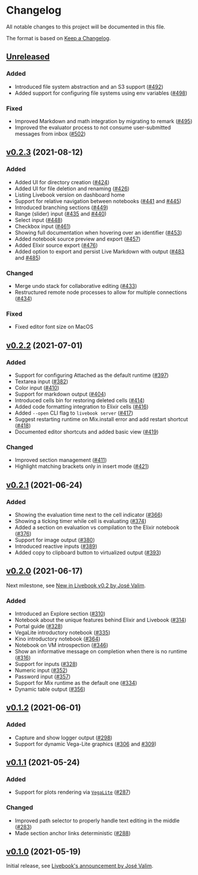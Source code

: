 # Changelog

All notable changes to this project will be documented in this file.

The format is based on [Keep a Changelog](https://keepachangelog.com/en/1.0.0/).

## [Unreleased](https://github.com/livebook-dev/livebook)

### Added

- Introduced file system abstraction and an S3 support ([#492](https://github.com/livebook-dev/livebook/pull/492))
- Added support for configuring file systems using env variables ([#498](https://github.com/livebook-dev/livebook/pull/498))

### Fixed

- Improved Markdown and math integration by migrating to remark ([#495](https://github.com/livebook-dev/livebook/pull/495))
- Improved the evaluator process to not consume user-submitted messages from inbox ([#502](https://github.com/livebook-dev/livebook/pull/502))

## [v0.2.3](https://github.com/livebook-dev/livebook/tree/v0.2.3) (2021-08-12)

### Added

- Added UI for directory creation ([#424](https://github.com/livebook-dev/livebook/pull/424))
- Added UI for file deletion and renaming ([#426](https://github.com/livebook-dev/livebook/pull/426))
- Listing Livebook version on dashboard home
- Support for relative navigation between notebooks ([#441](https://github.com/livebook-dev/livebook/pull/441) and [#445](https://github.com/livebook-dev/livebook/pull/445))
- Introduced branching sections ([#449](https://github.com/livebook-dev/livebook/pull/449))
- Range (slider) input ([#435](https://github.com/livebook-dev/livebook/pull/435) and [#440](https://github.com/livebook-dev/livebook/pull/440))
- Select input ([#448](https://github.com/livebook-dev/livebook/pull/448))
- Checkbox input ([#461](https://github.com/livebook-dev/livebook/pull/461))
- Showing full documentation when hovering over an identifier ([#453](https://github.com/livebook-dev/livebook/pull/453))
- Added notebook source preview and export ([#457](https://github.com/livebook-dev/livebook/pull/457))
- Added Elixir source export ([#476](https://github.com/livebook-dev/livebook/pull/476))
- Added option to export and persist Live Markdown with output ([#483](https://github.com/livebook-dev/livebook/pull/483) and [#485](https://github.com/livebook-dev/livebook/pull/485))

### Changed

- Merge undo stack for collaborative editing ([#433](https://github.com/livebook-dev/livebook/pull/433))
- Restructured remote node processes to allow for multiple connections ([#434](https://github.com/livebook-dev/livebook/pull/434))

### Fixed

- Fixed editor font size on MacOS

## [v0.2.2](https://github.com/livebook-dev/livebook/tree/v0.2.2) (2021-07-01)

### Added

- Support for configuring Attached as the default runtime ([#397](https://github.com/livebook-dev/livebook/pull/397))
- Textarea input ([#382](https://github.com/livebook-dev/livebook/pull/382))
- Color input ([#410](https://github.com/livebook-dev/livebook/pull/410))
- Support for markdown output ([#404](https://github.com/livebook-dev/livebook/pull/404))
- Introduced cells bin for restoring deleted cells ([#414](https://github.com/livebook-dev/livebook/pull/414))
- Added code formatting integration to Elixir cells ([#416](https://github.com/livebook-dev/livebook/pull/416))
- Added `--open` CLI flag to `livebook server` ([#417](https://github.com/livebook-dev/livebook/pull/417))
- Suggest restarting runtime on Mix.install error and add restart shortcut ([#418](https://github.com/livebook-dev/livebook/pull/418))
- Documented editor shortcuts and added basic view ([#419](https://github.com/livebook-dev/livebook/pull/419))

### Changed

- Improved section management ([#411](https://github.com/livebook-dev/livebook/pull/411))
- Highlight matching brackets only in insert mode ([#421](https://github.com/livebook-dev/livebook/pull/421))

## [v0.2.1](https://github.com/livebook-dev/livebook/tree/v0.2.1) (2021-06-24)

### Added

- Showing the evaluation time next to the cell indicator ([#366](https://github.com/livebook-dev/livebook/pull/366))
- Showing a ticking timer while cell is evaluating ([#374](https://github.com/livebook-dev/livebook/pull/374))
- Added a section on evaluation vs compilation to the Elixir notebook ([#376](https://github.com/livebook-dev/livebook/pull/376))
- Support for image output ([#380](https://github.com/livebook-dev/livebook/pull/380))
- Introduced reactive inputs ([#389](https://github.com/livebook-dev/livebook/pull/389))
- Added copy to clipboard button to virtualized output ([#393](https://github.com/livebook-dev/livebook/pull/393))

## [v0.2.0](https://github.com/livebook-dev/livebook/tree/v0.2.0) (2021-06-17)

Next milestone, see [New in Livebook v0.2 by José Valim](https://www.youtube.com/watch?v=MOTEgF-wIEI).

### Added

- Introduced an Explore section ([#310](https://github.com/livebook-dev/livebook/pull/310))
- Notebook about the unique features behind Elixir and Livebook ([#314](https://github.com/livebook-dev/livebook/pull/314))
- Portal guide ([#328](https://github.com/livebook-dev/livebook/pull/318))
- VegaLite introductory notebook ([#335](https://github.com/livebook-dev/livebook/pull/335))
- Kino introductory notebook ([#364](https://github.com/livebook-dev/livebook/pull/364))
- Notebook on VM introspection ([#346](https://github.com/livebook-dev/livebook/pull/346))
- Show an informative message on completion when there is no runtime ([#316](https://github.com/livebook-dev/livebook/pull/316))
- Support for inputs ([#328](https://github.com/livebook-dev/livebook/pull/328))
- Numeric input ([#352](https://github.com/livebook-dev/livebook/pull/352))
- Password input ([#357](https://github.com/livebook-dev/livebook/pull/357))
- Support for Mix runtime as the default one ([#334](https://github.com/livebook-dev/livebook/pull/334))
- Dynamic table output ([#356](https://github.com/livebook-dev/livebook/pull/356))

## [v0.1.2](https://github.com/livebook-dev/livebook/tree/v0.1.2) (2021-06-01)

### Added

- Capture and show logger output ([#298](https://github.com/livebook-dev/livebook/pull/298))
- Support for dynamic Vega-Lite graphics ([#306](https://github.com/livebook-dev/livebook/pull/306) and [#309](https://github.com/livebook-dev/livebook/pull/309))

## [v0.1.1](https://github.com/livebook-dev/livebook/tree/v0.1.1) (2021-05-24)

### Added

- Support for plots rendering via [`VegaLite`](https://github.com/elixir-nx/vega_lite) ([#287](https://github.com/livebook-dev/livebook/pull/287))

### Changed

- Improved path selector to properly handle text editing in the middle ([#283](https://github.com/livebook-dev/livebook/pull/283))
- Made section anchor links deterministic ([#288](https://github.com/livebook-dev/livebook/pull/288))

## [v0.1.0](https://github.com/livebook-dev/livebook/tree/v0.1.0) (2021-05-19)

Initial release, see [Livebook's announcement by José Valim](https://www.youtube.com/watch?v=RKvqc-UEe34).
